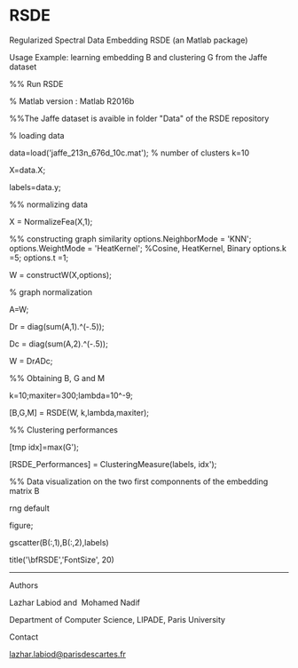 # RSDE
Regularized Spectral Data Embedding
RSDE (an Matlab package)

Usage Example: learning embedding B and clustering G from the Jaffe dataset

%% Run RSDE 

% Matlab version : Matlab R2016b

%%The Jaffe dataset is avaible in folder "Data" of the RSDE repository

% loading data

data=load('jaffe_213n_676d_10c.mat'); % number of clusters k=10

X=data.X;

labels=data.y;

%% normalizing data

X = NormalizeFea(X,1);

%% constructing graph similarity
options.NeighborMode = 'KNN';  
options.WeightMode = 'HeatKernel';  %Cosine, HeatKernel, Binary
options.k =5;
options.t =1;
 
 W = constructW(X,options);

% graph normalization
 
 A=W;
 
 Dr = diag(sum(A,1).^(-.5));
 
 Dc = diag(sum(A,2).^(-.5));
 
 W = Dr*A*Dc;

%% Obtaining B, G and M

k=10;maxiter=300;lambda=10^-9;

[B,G,M] = RSDE(W, k,lambda,maxiter);

%% Clustering performances

[tmp idx]=max(G');
 
[RSDE_Performances] = ClusteringMeasure(labels, idx');

 %% Data visualization on the two first componnents of the embedding matrix B

rng default 

figure;

gscatter(B(:,1),B(:,2),labels)

title('\bfRSDE','FontSize', 20)

-----------------------------------------------------------------------------------------------------------
Authors

Lazhar Labiod and  Mohamed Nadif

Department of Computer Science, LIPADE,  Paris University

Contact

lazhar.labiod@parisdescartes.fr
